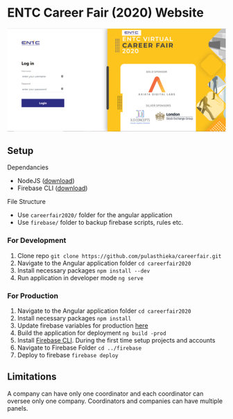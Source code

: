 # ENTC Career Fair (2020) Website

![Login Page Screen](screenshots/loginpage.png)

## Setup

Dependancies

- NodeJS ([download](https://nodejs.org/en/download/))
- Firebase CLI ([download](https://firebase.google.com/docs/cli))

File Structure

- Use `careerfair2020/` folder for the angular application
- Use `firebase/` folder to backup firebase scripts, rules etc.

### For Development

1. Clone repo `git clone https://github.com/pulasthieka/careerfair.git`
2. Navigate to the Angular application folder `cd careerfair2020`
3. Install necessary packages `npm install --dev`
4. Run application in developer mode `ng serve`

### For Production

1. Navigate to the Angular application folder `cd careerfair2020`
2. Install necessary packages `npm install`
3. Update firebase variables for production [here](careerfair2020/src/environments/environment.prod.ts)
4. Build the application for deployment `ng build -prod`
5. Install [Firebase CLI](https://firebase.google.com/docs/cli#install_the_firebase_cli). During the first time setup projects and accounts
6. Navigate to Firebase Folder `cd ../firebase`
7. Deploy to firebase `firebase deploy`

## Limitations

A company can have only one coordinator and each coordinator can oversee only one company. Coordinators and companies can have multiple panels.
